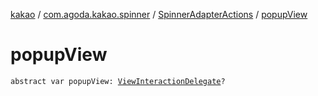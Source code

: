 [kakao](../../index.md) / [com.agoda.kakao.spinner](../index.md) / [SpinnerAdapterActions](index.md) / [popupView](./popup-view.md)

# popupView

`abstract var popupView: `[`ViewInteractionDelegate`](../../com.agoda.kakao.delegate/-view-interaction-delegate/index.md)`?`